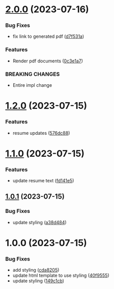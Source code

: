 # [2.0.0](https://github.com/northcutted/resume/compare/v1.2.0...v2.0.0) (2023-07-16)


### Bug Fixes

* fix link to generated pdf ([d7f531a](https://github.com/northcutted/resume/commit/d7f531a2b351ab0497840a4164d4375b67a5ebb9))


### Features

* Render pdf documents ([0c3e1a7](https://github.com/northcutted/resume/commit/0c3e1a7096e6a350479017886d065eb3106aac1b))


### BREAKING CHANGES

* Entire impl change

# [1.2.0](https://github.com/northcutted/resume/compare/v1.1.0...v1.2.0) (2023-07-15)


### Features

* resume updates ([576dc88](https://github.com/northcutted/resume/commit/576dc883aebd8ee596b188ce3e0c918d651d09cd))

# [1.1.0](https://github.com/northcutted/resume/compare/v1.0.1...v1.1.0) (2023-07-15)


### Features

* update resume text ([fd141e5](https://github.com/northcutted/resume/commit/fd141e5dc034de1eb88bdc7a1a6380dd9e4e7d90))

## [1.0.1](https://github.com/northcutted/resume/compare/v1.0.0...v1.0.1) (2023-07-15)


### Bug Fixes

* update styling ([a38d484](https://github.com/northcutted/resume/commit/a38d484a0eba4a7ddf8744275bb12fe1bb016d8a))

# 1.0.0 (2023-07-15)


### Bug Fixes

* add styling ([cda8205](https://github.com/northcutted/resume/commit/cda82058b05280576c13f9f2def1956b57de7946))
* update html template to use styling ([40f9555](https://github.com/northcutted/resume/commit/40f95555a9e34f9fa6911f1a771667ec3c996c0b))
* update styling ([149c1cb](https://github.com/northcutted/resume/commit/149c1cb0b1865efb83a4cc370e050f6167c966fb))
